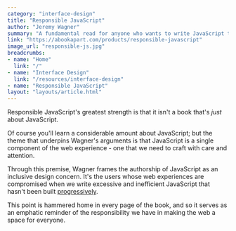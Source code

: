 ```yaml
---
category: "interface-design"
title: "Responsible JavaScript"
author: "Jeremy Wagner"
summary: "A fundamental read for anyone who wants to write JavaScript that's underpinned by resiliency, empathy and inclusivity."
link: "https://abookapart.com/products/responsible-javascript"
image_url: "responsible-js.jpg"
breadcrumbs:
- name: "Home"
  link: "/"
- name: "Interface Design"
  link: "/resources/interface-design"
- name: "Responsible JavaScript"
layout: "layouts/article.html"
---
```


Responsible JavaScript's greatest strength is that it isn't a book that's _just_ about JavaScript.

Of course you'll learn a considerable amount about JavaScript; but the theme that underpins Wagner's arguments is that JavaScript is a single component of the web experience - one that we need to craft with care and attention.

Through this premise, Wagner frames the authorship of JavaScript as an inclusive design concern. It's the users whose web experiences are compromised when we write excessive and inefficient JavaScript that hasn't been built [progressively](https://www.gov.uk/service-manual/technology/using-progressive-enhancement).

This point is hammered home in every page of the book, and so it serves as an emphatic reminder of the responsibility we have in making the web a space for everyone.
